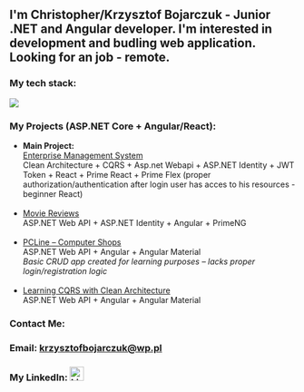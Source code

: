 <h2>I'm Christopher/Krzysztof Bojarczuk - Junior .NET and Angular developer. I'm interested in development and budling web application. Looking for an job - remote.</h2>

<h3> My tech stack: </h1>
<p align="left">
  <a href="https://skillicons.dev">
    <img src="https://skillicons.dev/icons?i=cs,dotnet,ts,angular,vscode,visualstudio,html,git,windows" />
 </a>
</p>

<h3>My Projects (ASP.NET Core + Angular/React):</h3>

<ul>
  <li>
    <strong>Main Project:</strong><br>
    <a href="https://github.com/KrzysztofBojarczuk/EMS">Enterprise Management System</a><br>
    Clean Architecture + CQRS + Asp.net Webapi + ASP.NET Identity + JWT Token + React + Prime React + Prime Flex (proper authorization/authentication after login user has acces to his resources - beginner React)
  </li>
  <br>
  <li>
    <a href="https://github.com/KrzysztofBojarczuk/movie-reviews">Movie Reviews</a><br>
    ASP.NET Web API + ASP.NET Identity + Angular + PrimeNG
  </li>
  <br>
  <li>
    <a href="https://github.com/KrzysztofBojarczuk/PCLine-computer-shops">PCLine – Computer Shops</a><br>
    ASP.NET Web API + Angular + Angular Material<br>
    <em>Basic CRUD app created for learning purposes – lacks proper login/registration logic</em>
  </li>
  <br>
  <li>
    <a href="https://github.com/KrzysztofBojarczuk/Learning-cqrs">Learning CQRS with Clean Architecture</a><br>
    ASP.NET Web API + Angular + Angular Material
  </li>
</ul>

<h3>Contact Me:</h3>
 <h3>Email:
 <a href="mailto:krzysztofbojarczuk@wp.pl">krzysztofbojarczuk@wp.pl</a>
</h3>
 <h3>My LinkedIn:
    <a href="https://www.linkedin.com/in/krzysztof-bojarczuk-b23872b9/">
       <img class="linkedin-logo" src="https://skillicons.dev/icons?i=linkedin" alt="LinkedIn Logo" width="25" />
    </a>
</h3>
